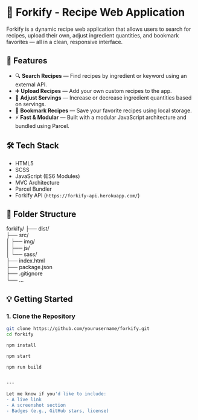 # 🍴 Forkify - Recipe Web Application

Forkify is a dynamic recipe web application that allows users to search for recipes, upload their own, adjust ingredient quantities, and bookmark favorites — all in a clean, responsive interface.

## 🚀 Features

- 🔍 **Search Recipes** — Find recipes by ingredient or keyword using an external API.
- ➕ **Upload Recipes** — Add your own custom recipes to the app.
- 📏 **Adjust Servings** — Increase or decrease ingredient quantities based on servings.
- 📌 **Bookmark Recipes** — Save your favorite recipes using local storage.
- ⚡ **Fast & Modular** — Built with a modular JavaScript architecture and bundled using Parcel.

## 🛠 Tech Stack

- HTML5  
- SCSS  
- JavaScript (ES6 Modules)  
- MVC Architecture  
- Parcel Bundler  
- Forkify API (`https://forkify-api.herokuapp.com/`)

## 📁 Folder Structure

forkify/
├── dist/ </br>
├── src/ </br>
│ ├── img/ </br>
│ ├── js/ </br>
│ └── sass/ </br>
├── index.html </br> 
├── package.json </br> 
├── .gitignore </br>
└── ...


## 💡 Getting Started

### 1. Clone the Repository

```bash
git clone https://github.com/yourusername/forkify.git
cd forkify

npm install

npm start

npm run build


---

Let me know if you'd like to include:
- A live link
- A screenshot section
- Badges (e.g., GitHub stars, license)
